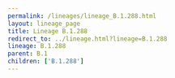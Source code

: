 ```yaml
---
permalink: /lineages/lineage_B.1.288.html
layout: lineage_page
title: Lineage B.1.288
redirect_to: ../lineage.html?lineage=B.1.288
lineage: B.1.288
parent: B.1
children: ['B.1.288']
---
```


